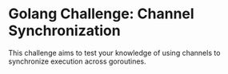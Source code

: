 # Golang Challenge: Channel Synchronization

This challenge aims to test your knowledge of using channels to synchronize execution across goroutines.
